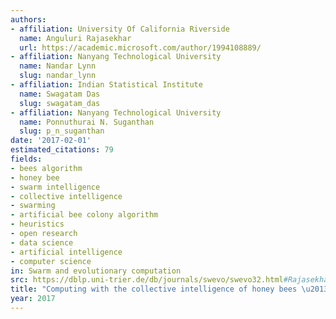 ```yaml
---
authors:
- affiliation: University Of California Riverside
  name: Anguluri Rajasekhar
  url: https://academic.microsoft.com/author/1994108889/
- affiliation: Nanyang Technological University
  name: Nandar Lynn
  slug: nandar_lynn
- affiliation: Indian Statistical Institute
  name: Swagatam Das
  slug: swagatam_das
- affiliation: Nanyang Technological University
  name: Ponnuthurai N. Suganthan
  slug: p_n_suganthan
date: '2017-02-01'
estimated_citations: 79
fields:
- bees algorithm
- honey bee
- swarm intelligence
- collective intelligence
- swarming
- artificial bee colony algorithm
- heuristics
- open research
- data science
- artificial intelligence
- computer science
in: Swarm and evolutionary computation
src: https://dblp.uni-trier.de/db/journals/swevo/swevo32.html#RajasekharLDS17
title: "Computing with the collective intelligence of honey bees \u2013 A survey"
year: 2017
---
```


